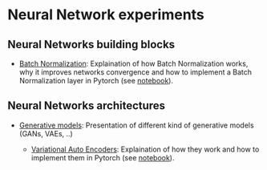 # Neural Network experiments

## Neural Networks building blocks

- [Batch Normalization](batch_normalization/): Explaination of how Batch Normalization works, why it improves networks convergence and how to implement a Batch Normalization layer in Pytorch (see [notebook](batch_normalization/batch_normalization.ipynb)).

## Neural Networks architectures

- [Generative models](generative_models/): Presentation of different kind of generative models (GANs, VAEs, ..)

  - [Variational Auto Encoders](generative_models/variational_auto_encoders/): Explaination of how they work and how to implement them in Pytorch (see [notebook](generative_models/variational_auto_encoders/variational_auto_encoders.ipynb)).


